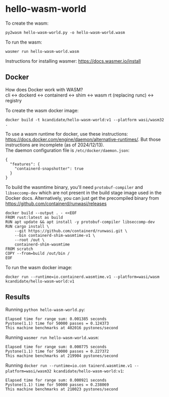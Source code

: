 # hello-wasm-world

To create the wasm:
```
py2wasm hello-wasm-world.py -o hello-wasm-world.wasm
```

To run the wasm:
```
wasmer run hello-wasm-world.wasm
```
Instructions for installing wasmer: https://docs.wasmer.io/install

## Docker

How does Docker work with WASM?  
cli <-> dockerd <-> containerd <-> shim <-> wasm rt (replacing runc) <-> registry

To create the wasm docker image:
```
docker build -t kcandidate/hello-wasm-world:v1 --platform wasi/wasm32 .
```

To use a wasm runtime for docker, use these instructions: 
https://docs.docker.com/engine/daemon/alternative-runtimes/.
But those instructions are incomplete (as of 2024/12/13).  
The daemon configuration file is `/etc/docker/daemon.json`:
```
{
  "features": {
    "containerd-snapshotter": true
  }
}
```
To build the wasmtime binary, you'll need `protobuf-compiler` and `libseccomp-dev` which are not present in the build stage image used in the Docker docs. Alternatively, you can just get the precompiled binary from https://github.com/containerd/runwasi/releases
```
docker build --output . - <<EOF
FROM rust:latest as build
RUN apt update && apt install -y protobuf-compiler libseccomp-dev
RUN cargo install \
    --git https://github.com/containerd/runwasi.git \
    --bin containerd-shim-wasmtime-v1 \
    --root /out \
    containerd-shim-wasmtime
FROM scratch
COPY --from=build /out/bin /
EOF
```
To run the wasm docker image:
```
docker run --runtime=io.containerd.wasmtime.v1 --platform=wasi/wasm kcandidate/hello-wasm-world:v1
```

## Results

Running `python hello-wasm-world.py`:
```
Elapsed time for range sum: 0.001385 seconds
Pystone(1.1) time for 50000 passes = 0.124373
This machine benchmarks at 402016 pystones/second
```  
Running `wasmer run hello-wasm-world.wasm`:
```
Elapsed time for range sum: 0.000775 seconds
Pystone(1.1) time for 50000 passes = 0.227372
This machine benchmarks at 219904 pystones/second
```  
Running `docker run --runtime=io.con
tainerd.wasmtime.v1 --platform=wasi/wasm32 kcandidate/hello-wasm-world:v1`:
```
Elapsed time for range sum: 0.000921 seconds
Pystone(1.1) time for 50000 passes = 0.238069
This machine benchmarks at 210023 pystones/second
```